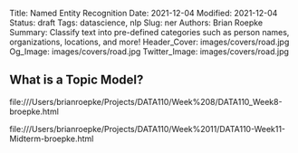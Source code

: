 Title: Named Entity Recognition
Date: 2021-12-04
Modified: 2021-12-04
Status: draft
Tags: datascience, nlp
Slug: ner
Authors: Brian Roepke
Summary: Classify text into pre-defined categories such as person names, organizations, locations, and more!
Header_Cover: images/covers/road.jpg
Og_Image: images/covers/road.jpg
Twitter_Image: images/covers/road.jpg

## What is a Topic Model?

file:///Users/brianroepke/Projects/DATA110/Week%208/DATA110_Week8-broepke.html

file:///Users/brianroepke/Projects/DATA110/Week%2011/DATA110-Week11-Midterm-broepke.html 